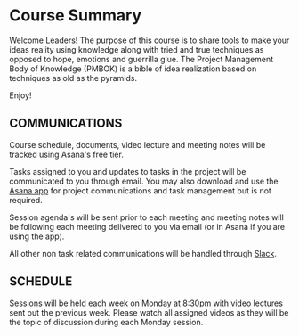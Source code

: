 # Course Summary

Welcome Leaders! The purpose of this course is to share tools to make your ideas reality using knowledge along with tried and true techniques as opposed to hope, emotions and guerrilla glue. The Project Management Body of Knowledge (PMBOK) is a bible of idea realization based on techniques as old as the pyramids.

Enjoy!

## **COMMUNICATIONS**

Course schedule, documents, video lecture and meeting notes will be tracked using Asana's free tier. 

Tasks assigned to you and updates to tasks in the project will be communicated to you through email. You may also download and use the [Asana app](https://asana.com/) for project communications and task management but is not required.

Session agenda's will be sent prior to each meeting and meeting notes will be following each meeting delivered to you via email (or in Asana if you are using the app). 

All other non task related communications will be handled through [Slack](https://rekurzion.slack.com/archives/G01GK3D6JAG).

## **SCHEDULE**

Sessions will be held each week on Monday at 8:30pm with video lectures sent out the previous week. Please watch all assigned videos as they will be the topic of discussion during each Monday session.